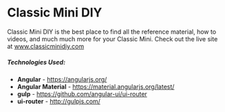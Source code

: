 # Classic Mini DIY

Classic Mini DIY is the best place to find all the reference material, how to videos, and much much more for your Classic Mini. Check out the live site at www.classicminidiy.com

##### Technologies Used:

* **Angular** - https://angularjs.org/
* **Angular Material** - https://material.angularjs.org/latest/
* **gulp** - https://github.com/angular-ui/ui-router
* **ui-router** - http://gulpjs.com/

